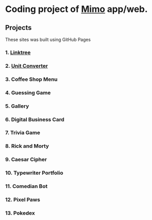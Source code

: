 # Coding project of [Mimo](https://mimo.org/) app/web.
## Projects
These sites was built using GitHub Pages
### 1. [Linktree](https://efedevdaniel.github.io/Mimo-Frontend-Projects/Linktree/index.html)

### 2. [Unit Converter](https://efedevdaniel.github.io/Mimo-Frontend-Projects/Unit%20converter/index.html)

### 3. Coffee Shop Menu

### 4. Guessing Game

### 5. Gallery

### 6. Digital Business Card

### 7. Trivia Game

### 8. Rick and Morty

### 9. Caesar Cipher

### 10. Typewriter Portfolio

### 11. Comedian Bot

### 12. Pixel Paws

### 13. Pokedex

